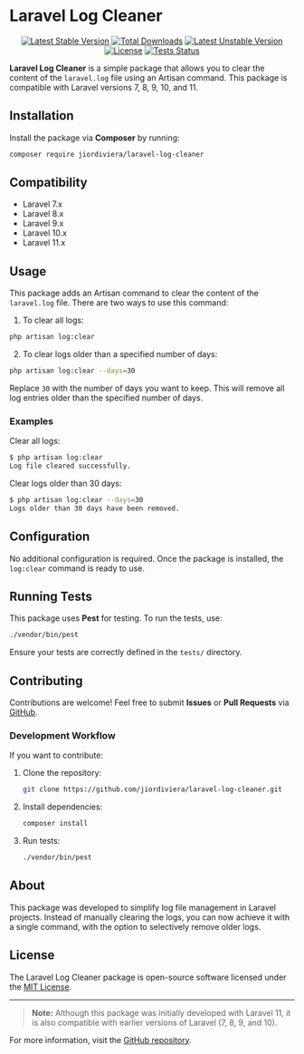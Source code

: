 # Laravel Log Cleaner
  
<p align="center">
  <a href="https://packagist.org/packages/jiordiviera/laravel-log-cleaner"><img src="https://img.shields.io/packagist/v/jiordiviera/laravel-log-cleaner?style=for-the-badge" alt="Latest Stable Version"></a>
  <a href="https://packagist.org/packages/jiordiviera/laravel-log-cleaner"><img src="https://img.shields.io/packagist/dt/jiordiviera/laravel-log-cleaner?style=for-the-badge" alt="Total Downloads"></a>
  <a href="https://packagist.org/packages/jiordiviera/laravel-log-cleaner"><img src="https://img.shields.io/packagist/v/jiordiviera/laravel-log-cleaner?include_prereleases&style=for-the-badge" alt="Latest Unstable Version"></a>
  <a href="https://packagist.org/packages/jiordiviera/laravel-log-cleaner"><img src="https://img.shields.io/packagist/l/jiordiviera/laravel-log-cleaner?style=for-the-badge" alt="License"></a>
  <a href="https://github.com/jiordiviera/laravel-log-cleaner/actions/workflows/tests.yml"><img src="https://github.com/jiordiviera/laravel-log-cleaner/actions/workflows/tests.yml/badge.svg" alt="Tests Status" style="for-the-badge"/></a>
</p>

**Laravel Log Cleaner** is a simple package that allows you to clear the content of the `laravel.log` file using an Artisan command. This package is compatible with Laravel versions 7, 8, 9, 10, and 11.

## Installation

Install the package via **Composer** by running:

```bash
composer require jiordiviera/laravel-log-cleaner
```

## Compatibility

- Laravel 7.x
- Laravel 8.x
- Laravel 9.x
- Laravel 10.x
- Laravel 11.x

## Usage

This package adds an Artisan command to clear the content of the `laravel.log` file. There are two ways to use this command:

1. To clear all logs:

```bash
php artisan log:clear
```

2. To clear logs older than a specified number of days:

```bash
php artisan log:clear --days=30
```

Replace `30` with the number of days you want to keep. This will remove all log entries older than the specified number of days.

### Examples

Clear all logs:
```bash
$ php artisan log:clear
Log file cleared successfully.
```

Clear logs older than 30 days:
```bash
$ php artisan log:clear --days=30
Logs older than 30 days have been removed.
```

## Configuration

No additional configuration is required. Once the package is installed, the `log:clear` command is ready to use.

## Running Tests

This package uses **Pest** for testing. To run the tests, use:

```bash
./vendor/bin/pest
```

Ensure your tests are correctly defined in the `tests/` directory.

## Contributing

Contributions are welcome! Feel free to submit **Issues** or **Pull Requests** via [GitHub](https://github.com/jiordiviera/laravel-log-cleaner).

### Development Workflow

If you want to contribute:

1. Clone the repository:

   ```bash
   git clone https://github.com/jiordiviera/laravel-log-cleaner.git
   ```

2. Install dependencies:

   ```bash
   composer install
   ```

3. Run tests:

   ```bash
   ./vendor/bin/pest
   ```

## About

This package was developed to simplify log file management in Laravel projects. Instead of manually clearing the logs, you can now achieve it with a single command, with the option to selectively remove older logs.

## License

The Laravel Log Cleaner package is open-source software licensed under the [MIT License](https://opensource.org/licenses/MIT).

---

> **Note:** Although this package was initially developed with Laravel 11, it is also compatible with earlier versions of Laravel (7, 8, 9, and 10).

For more information, visit the [GitHub repository](https://github.com/jiordiviera/laravel-log-cleaner).
